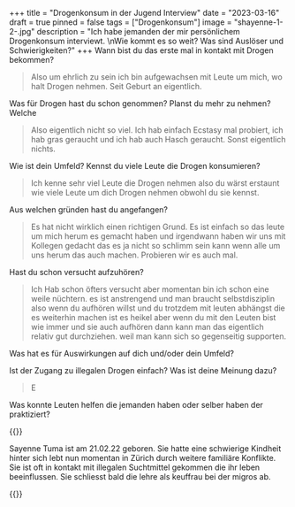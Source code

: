 +++
title = "Drogenkonsum in der Jugend Interview"
date = "2023-03-16"
draft = true
pinned = false
tags = ["Drogenkonsum"]
image = "shayenne-1-2-.jpg"
description = "Ich habe jemanden der mir persönlichem Drogenkonsum interviewt. \nWie kommt es so weit? Was sind Auslöser und Schwierigkeiten?"
+++
Wann bist du das erste mal in kontakt mit Drogen bekommen?

> Also um ehrlich zu sein ich bin aufgewachsen mit Leute um mich, wo halt Drogen nehmen. Seit Geburt an eigentlich.

Was für Drogen hast du schon genommen? Planst du mehr zu nehmen? Welche

> Also eigentlich nicht so viel. Ich hab einfach Ecstasy mal probiert, ich hab gras geraucht und ich hab auch Hasch geraucht. Sonst eigentlich nichts.

Wie ist dein Umfeld? Kennst du viele Leute die Drogen konsumieren?

> Ich kenne sehr viel Leute die Drogen nehmen also du wärst erstaunt wie viele Leute um dich Drogen nehmen obwohl du sie kennst.

Aus welchen gründen hast du angefangen?

> Es hat nicht wirklich einen richtigen Grund. Es ist einfach so das leute um mich herum es gemacht haben und irgendwann haben wir uns mit Kollegen gedacht das es ja nicht so schlimm sein kann wenn alle um uns herum das auch machen. Probieren wir es auch mal.

Hast du schon versucht aufzuhören?

> Ich Hab schon öfters versucht aber momentan bin ich schon eine weile nüchtern. es ist anstrengend und man braucht selbstdisziplin also wenn du aufhören willst und du trotzdem mit leuten abhängst die es weiterhin machen ist es heikel aber wenn du mit den Leuten bist wie immer und sie auch aufhören dann kann man das eigentlich relativ gut durchziehen. weil man kann sich so gegenseitig supporten.

Was hat es für Auswirkungen auf dich und/oder dein Umfeld?

Ist der Zugang zu illegalen Drogen einfach? Was ist deine Meinung dazu?

> E

Was konnte Leuten helfen die jemanden haben oder selber haben der praktiziert?

{{<box>}}

Sayenne Tuma ist am 21.02.22 geboren. Sie hatte eine schwierige Kindheit hinter sich lebt nun momentan in Zürich durch weitere familiäre Konflikte. Sie ist oft in kontakt mit illegalen Suchtmittel gekommen die ihr leben beeinflussen. Sie schliesst bald die lehre als keuffrau bei der migros ab. 

{{<box>}}